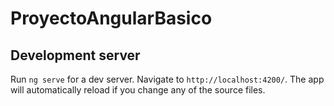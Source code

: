 # ProyectoAngularBasico

## Development server

Run `ng serve` for a dev server. Navigate to `http://localhost:4200/`. The app will automatically reload if you change any of the source files.
